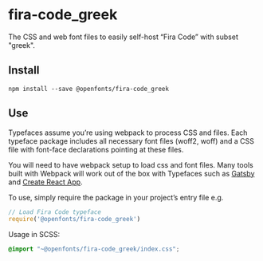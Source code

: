 
# fira-code_greek

The CSS and web font files to easily self-host “Fira Code” with subset "greek".

## Install

`npm install --save @openfonts/fira-code_greek`

## Use

Typefaces assume you’re using webpack to process CSS and files. Each typeface
package includes all necessary font files (woff2, woff) and a CSS file with
font-face declarations pointing at these files.

You will need to have webpack setup to load css and font files. Many tools built
with Webpack will work out of the box with Typefaces such as [Gatsby](https://github.com/gatsbyjs/gatsby)
and [Create React App](https://github.com/facebookincubator/create-react-app).

To use, simply require the package in your project’s entry file e.g.

```javascript
// Load Fira Code typeface
require('@openfonts/fira-code_greek')
```

Usage in SCSS:
```scss
@import "~@openfonts/fira-code_greek/index.css";
```
